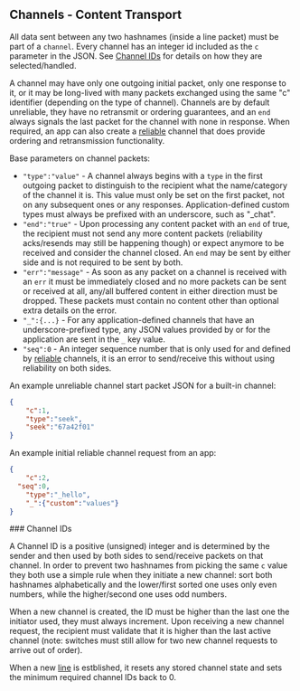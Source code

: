 ## Channels - Content Transport

All data sent between any two hashnames (inside a line packet) must be part of a `channel`. Every channel has an integer id included as the `c` parameter in the JSON. See [Channel IDs](#channelids) for details on how they are selected/handled.

A channel may have only one outgoing initial packet, only one response to it, or it may be long-lived with many packets exchanged using the same "c" identifier (depending on the type of channel).  Channels are by default unreliable, they have no retransmit or ordering guarantees, and an `end` always signals the last packet for the channel with none in response.  When required, an app can also create a [reliable](reliable.md) channel that does provide ordering and retransmission functionality.

Base parameters on channel packets:

* `"type":"value"` - A channel always begins with a `type` in the first outgoing packet to distinguish to the recipient what the name/category of the channel it is. This value must only be set on the first packet, not on any subsequent ones or any responses. Application-defined custom types must always be prefixed with an underscore, such as "_chat".
* `"end":"true"` - Upon processing any content packet with an `end` of true, the recipient must not send any more content packets (reliability acks/resends may still be happening though) or expect anymore to be received and consider the channel closed. An `end` may be sent by either side and is not required to be sent by both.
* `"err":"message"` - As soon as any packet on a channel is received with an `err` it must be immediately closed and no more packets can be sent or received at all, any/all buffered content in either direction must be dropped. These packets must contain no content other than optional extra details on the error.
* `"_":{...}` - For any application-defined channels that have an underscore-prefixed type, any JSON values provided by or for the application are sent in the `_` key value.
* `"seq":0` - An integer sequence number that is only used for and defined by [reliable](reliable.md) channels, it is an error to send/receive this without using reliability on both sides.

An example unreliable channel start packet JSON for a built-in channel:

```json
{
	"c":1,
	"type":"seek",
	"seek":"67a42f01"
}
```

An example initial reliable channel request from an app:

```json
{
	"c":2,
  "seq":0,
	"type":"_hello",
	"_":{"custom":"values"}
}
```

<a name="channelid" />
### Channel IDs

A Channel ID is a positive (unsigned) integer and is determined by the sender and then used by both sides to send/receive packets on that channel.  In order to prevent two hashnames from picking the same `c` value they both use a simple rule when they initiate a new channel: sort both hashnames alphabetically and the lower/first sorted one uses only even numbers, while the higher/second one uses odd numbers.

When a new channel is created, the ID must be higher than the last one the initiator used, they must always increment. Upon receiving a new channel request, the recipient must validate that it is higher than the last active channel (note: switches must still allow for two new channel requests to arrive out of order).

When a new [line](network.md#line) is estblished, it resets any stored channel state and sets the minimum required channel IDs back to 0.
